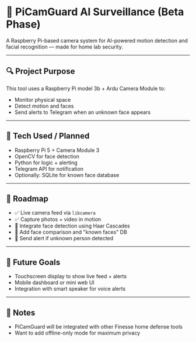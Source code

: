 # 📸 PiCamGuard AI Surveillance (Beta Phase)

A Raspberry Pi-based camera system for AI-powered motion detection and facial recognition — made for home lab security.

---

## 🔍 Project Purpose

This tool uses a Raspberry Pi model 3b + Ardu Camera Module to:

- Monitor physical space
- Detect motion and faces
- Send alerts to Telegram when an unknown face appears

---

## 🔧 Tech Used / Planned

- Raspberry Pi 5 + Camera Module 3
- OpenCV for face detection
- Python for logic + alerting
- Telegram API for notification
- Optionally: SQLite for known face database

---

## 🔂 Roadmap

- ✅ Live camera feed via `libcamera`
- ✅ Capture photos + video in motion
- 🔲 Integrate face detection using Haar Cascades
- 🔲 Add face comparison and "known faces" DB
- 🔲 Send alert if unknown person detected

---

## 🧠 Future Goals

- Touchscreen display to show live feed + alerts  
- Mobile dashboard or mini web UI  
- Integration with smart speaker for voice alerts

---

## 📝 Notes

- PiCamGuard will be integrated with other Finesse home defense tools  
- Want to add offline-only mode for maximum privacy
